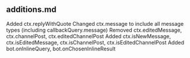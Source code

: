 ## additions.md

Added ctx.replyWithQuote
Changed ctx.message to include all message types (including callbackQuery.message)
Removed ctx.editedMessage, ctx.channelPost, ctx.editedChannelPost
Added ctx.isNewMessage, ctx.isEditedMessage, ctx.isChannelPost, ctx.isEditedChannelPost
Added bot.onInlineQuery, bot.onChosenInlineResult